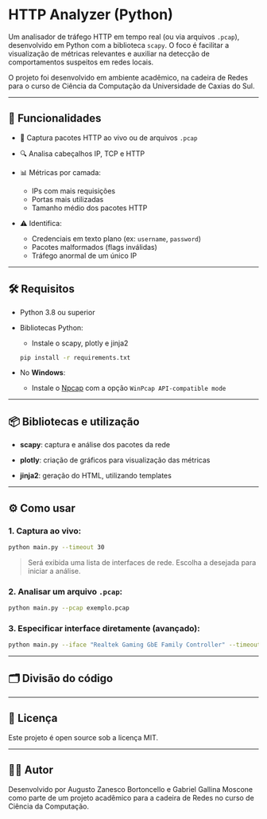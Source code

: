 # HTTP Analyzer (Python)

Um analisador de tráfego HTTP em tempo real (ou via arquivos `.pcap`), desenvolvido em Python com a biblioteca `scapy`. O foco é facilitar a visualização de métricas relevantes e auxiliar na detecção de comportamentos suspeitos em redes locais.

O projeto foi desenvolvido em ambiente acadêmico, na cadeira de Redes para o curso de Ciência da Computação da Universidade de Caxias do Sul.

---

## 🚀 Funcionalidades

- 📡 Captura pacotes HTTP ao vivo ou de arquivos `.pcap`
- 🔍 Analisa cabeçalhos IP, TCP e HTTP
- 📊 Métricas por camada:

  - IPs com mais requisições
  - Portas mais utilizadas
  - Tamanho médio dos pacotes HTTP

- ⚠️ Identifica:

  - Credenciais em texto plano (ex: `username`, `password`)
  - Pacotes malformados (flags inválidas)
  - Tráfego anormal de um único IP

---

## 🛠️ Requisitos

- Python 3.8 ou superior

- Bibliotecas Python:
  - Instale o scapy, plotly e jinja2

  ```bash
  pip install -r requirements.txt
  ```

- No **Windows**:

  - Instale o [Npcap](https://nmap.org/npcap/) com a opção `WinPcap API-compatible mode`

---

## 📦 Bibliotecas e utilização

- **scapy**: captura e análise dos pacotes da rede
  
- **plotly**: criação de gráficos para visualização das métricas
  
- **jinja2**: geração do HTML, utilizando templates

---

## ⚙️ Como usar

### 1. Captura ao vivo:

```bash
python main.py --timeout 30
```

> Será exibida uma lista de interfaces de rede. Escolha a desejada para iniciar a análise.

### 2. Analisar um arquivo `.pcap`:

```bash
python main.py --pcap exemplo.pcap
```

### 3. Especificar interface diretamente (avançado):

```bash
python main.py --iface "Realtek Gaming GbE Family Controller" --timeout 30
```

---

## 🗂️ Divisão do código



---

## 🧾 Licença

Este projeto é open source sob a licença MIT.

---

## 👨‍💻 Autor

Desenvolvido por Augusto Zanesco Bortoncello e Gabriel Gallina Moscone como parte de um projeto acadêmico para a cadeira de Redes no curso de Ciência da Computação.
